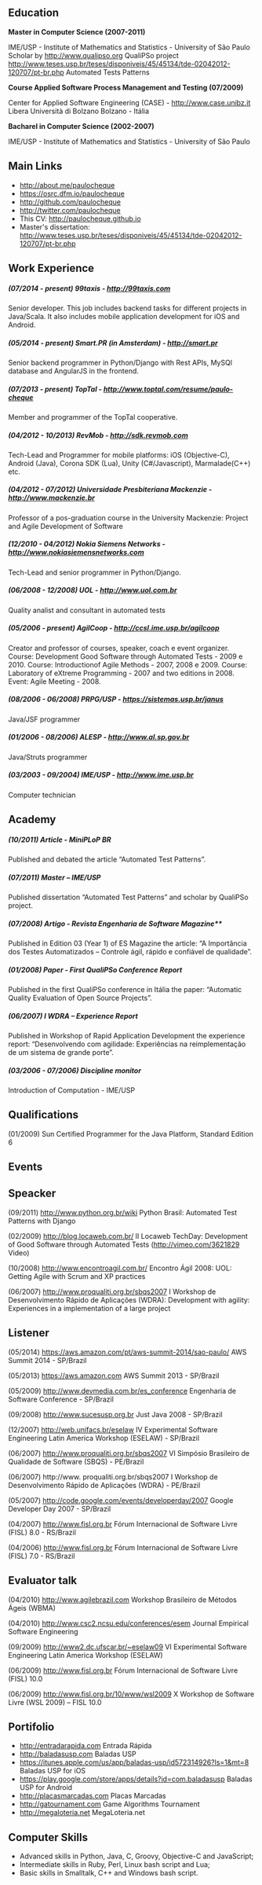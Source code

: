 Education
------------------------

**Master in Computer Science (2007-2011)**

  IME/USP - Institute of Mathematics and Statistics - University of São Paulo
  Scholar by http://www.qualipso.org QualiPSo project
  http://www.teses.usp.br/teses/disponiveis/45/45134/tde-02042012-120707/pt-br.php Automated Tests Patterns


**Course Applied Software Process Management and Testing (07/2009)**

  Center for Applied Software Engineering (CASE) - http://www.case.unibz.it Libera Università di Bolzano
  Bolzano - Itália


**Bacharel in Computer Science (2002-2007)**

  IME/USP - Institute of Mathematics and Statistics - University of São Paulo


Main Links
------------------------

- http://about.me/paulocheque
- https://osrc.dfm.io/paulocheque
- http://github.com/paulocheque
- http://twitter.com/paulocheque
- This CV: http://paulocheque.github.io
- Master's dissertation: http://www.teses.usp.br/teses/disponiveis/45/45134/tde-02042012-120707/pt-br.php


Work Experience
------------------------

##### (07/2014 - present) 99taxis - http://99taxis.com

  Senior developer. This job includes backend tasks for different projects in Java/Scala. It also includes mobile application development for iOS and Android.


##### (05/2014 - present) Smart.PR (in Amsterdam) - http://smart.pr

  Senior backend programmer in Python/Django with Rest APIs, MySQl database and AngularJS in the frontend.


##### (07/2013 - present) TopTal - http://www.toptal.com/resume/paulo-cheque

  Member and programmer of the TopTal cooperative.


##### (04/2012 - 10/2013) RevMob - http://sdk.revmob.com

  Tech-Lead and Programmer for mobile platforms: iOS (Objective-C), Android (Java), Corona SDK (Lua), Unity (C#/Javascript), Marmalade(C++) etc.


##### (04/2012 - 07/2012) Universidade Presbiteriana Mackenzie - http://www.mackenzie.br

  Professor of a pos-graduation course in the University Mackenzie: Project and Agile Development of Software


##### (12/2010 - 04/2012) Nokia Siemens Networks - http://www.nokiasiemensnetworks.com

  Tech-Lead and senior programmer in Python/Django.


##### (06/2008 - 12/2008) UOL - http://www.uol.com.br

  Quality analist and consultant in automated tests


##### (05/2006 - present) AgilCoop - http://ccsl.ime.usp.br/agilcoop

  Creator and professor of courses, speaker, coach e event organizer.
  Course: Development Good Software through Automated Tests - 2009 e 2010.
  Course: Introductionof Agile Methods - 2007, 2008 e 2009.
  Course: Laboratory of eXtreme Programming - 2007 and two editions in 2008.
  Event: Agile Meeting - 2008.


##### (08/2006 - 06/2008) PRPG/USP - https://sistemas.usp.br/janus

  Java/JSF programmer


##### (01/2006 - 08/2006) ALESP - http://www.al.sp.gov.br

  Java/Struts programmer


##### (03/2003 - 09/2004) IME/USP - http://www.ime.usp.br

  Computer technician



Academy
------------------------

##### (10/2011) Article - MiniPLoP BR

  Published and debated the article “Automated Test Patterns”.


##### (07/2011) Master – IME/USP

  Published dissertation “Automated Test Patterns” and scholar by QualiPSo project.


##### (07/2008) Artigo - Revista Engenharia de Software Magazine**

  Published in Edition 03 (Year 1) of ES Magazine the article: “A Importância dos Testes Automatizados – Controle ágil, rápido e confiável de qualidade”.


##### (01/2008) Paper - First QualiPSo Conference Report

  Published in the first QualiPSo conference in Itália the paper: “Automatic Quality Evaluation of Open Source Projects”.


##### (06/2007) I WDRA – Experience Report

  Published in Workshop of Rapid Application Development the experience report: “Desenvolvendo com agilidade: Experiências na reimplementação de um sistema de grande porte”.


##### (03/2006 - 07/2006) Discipline monitor

  Introduction of Computation - IME/USP



Qualifications
------------------------

(01/2009) Sun Certified Programmer for the Java Platform, Standard Edition 6


Events
------------------------

Speacker
------------------------

(09/2011) http://www.python.org.br/wiki Python Brasil: Automated Test Patterns with Django

(02/2009) http://blog.locaweb.com.br/ II Locaweb TechDay: Development of Good Software through Automated Tests (http://vimeo.com/3621829 Video)

(10/2008) http://www.encontroagil.com.br/ Encontro Ágil 2008: UOL: Getting Agile with Scrum and XP practices

(06/2007) http://www.proqualiti.org.br/sbqs2007 I Workshop de Desenvolvimento Rápido de Aplicações (WDRA): Development with agility: Experiences in a implementation of a large project


Listener
------------------------

(05/2014) https://aws.amazon.com/pt/aws-summit-2014/sao-paulo/ AWS Summit 2014 - SP/Brazil

(05/2013) https://aws.amazon.com AWS Summit 2013 - SP/Brazil

(05/2009) http://www.devmedia.com.br/es_conference Engenharia de Software Conference - SP/Brazil

(09/2008) http://www.sucesusp.org.br Just Java 2008 - SP/Brazil

(12/2007) http://web.unifacs.br/eselaw IV Experimental Software Engineering Latin America Workshop (ESELAW) - SP/Brazil

(06/2007) http://www.proqualiti.org.br/sbqs2007 VI Simpósio Brasileiro de Qualidade de Software (SBQS) - PE/Brazil

(06/2007) http://www.
proqualiti.org.br/sbqs2007 I Workshop de Desenvolvimento Rápido de Aplicações (WDRA) - PE/Brazil

(05/2007) http://code.google.com/events/developerday/2007 Google Developer Day 2007 - SP/Brazil

(04/2007) http://www.fisl.org.br Fórum Internacional de Software Livre (FISL) 8.0 - RS/Brazil

(04/2006) http://www.fisl.org.br Fórum Internacional de Software Livre (FISL) 7.0 - RS/Brazil

Evaluator talk
------------------------

(04/2010) http://www.agilebrazil.com Workshop Brasileiro de Métodos Ágeis (WBMA)

(04/2010) http://www.csc2.ncsu.edu/conferences/esem Journal Empirical Software Engineering

(09/2009) http://www2.dc.ufscar.br/~eselaw09 VI Experimental Software Engineering Latin America Workshop (ESELAW)

(06/2009) http://www.fisl.org.br Fórum Internacional de Software Livre (FISL) 10.0

(06/2009) http://www.fisl.org.br/10/www/wsl2009 X Workshop de Software Livre (WSL 2009) – FISL 10.0

Portifolio
------------------------

- http://entradarapida.com Entrada Rápida
- http://baladasusp.com Baladas USP
- https://itunes.apple.com/us/app/baladas-usp/id572314926?ls=1&mt=8 Baladas USP for iOS
- https://play.google.com/store/apps/details?id=com.baladasusp Baladas USP for Android
- http://placasmarcadas.com Placas Marcadas
- http://gatournament.com Game Algorithms Tournament
- http://megaloteria.net MegaLoteria.net


Computer Skills
------------------------

- Advanced skills in Python, Java, C, Groovy, Objective-C and JavaScript;
- Intermediate skills in Ruby, Perl, Linux bash script and Lua;
- Basic skills in Smalltalk, C++ and Windows bash script.

